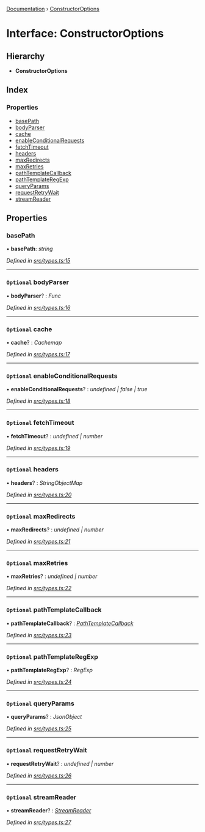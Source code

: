 [Documentation](../README.md) › [ConstructorOptions](constructoroptions.md)

# Interface: ConstructorOptions

## Hierarchy

* **ConstructorOptions**

## Index

### Properties

* [basePath](constructoroptions.md#basepath)
* [bodyParser](constructoroptions.md#optional-bodyparser)
* [cache](constructoroptions.md#optional-cache)
* [enableConditionalRequests](constructoroptions.md#optional-enableconditionalrequests)
* [fetchTimeout](constructoroptions.md#optional-fetchtimeout)
* [headers](constructoroptions.md#optional-headers)
* [maxRedirects](constructoroptions.md#optional-maxredirects)
* [maxRetries](constructoroptions.md#optional-maxretries)
* [pathTemplateCallback](constructoroptions.md#optional-pathtemplatecallback)
* [pathTemplateRegExp](constructoroptions.md#optional-pathtemplateregexp)
* [queryParams](constructoroptions.md#optional-queryparams)
* [requestRetryWait](constructoroptions.md#optional-requestretrywait)
* [streamReader](constructoroptions.md#optional-streamreader)

## Properties

###  basePath

• **basePath**: *string*

*Defined in [src/types.ts:15](https://github.com/dylanaubrey/getta/blob/f25ed4c/src/types.ts#L15)*

___

### `Optional` bodyParser

• **bodyParser**? : *Func*

*Defined in [src/types.ts:16](https://github.com/dylanaubrey/getta/blob/f25ed4c/src/types.ts#L16)*

___

### `Optional` cache

• **cache**? : *Cachemap*

*Defined in [src/types.ts:17](https://github.com/dylanaubrey/getta/blob/f25ed4c/src/types.ts#L17)*

___

### `Optional` enableConditionalRequests

• **enableConditionalRequests**? : *undefined | false | true*

*Defined in [src/types.ts:18](https://github.com/dylanaubrey/getta/blob/f25ed4c/src/types.ts#L18)*

___

### `Optional` fetchTimeout

• **fetchTimeout**? : *undefined | number*

*Defined in [src/types.ts:19](https://github.com/dylanaubrey/getta/blob/f25ed4c/src/types.ts#L19)*

___

### `Optional` headers

• **headers**? : *StringObjectMap*

*Defined in [src/types.ts:20](https://github.com/dylanaubrey/getta/blob/f25ed4c/src/types.ts#L20)*

___

### `Optional` maxRedirects

• **maxRedirects**? : *undefined | number*

*Defined in [src/types.ts:21](https://github.com/dylanaubrey/getta/blob/f25ed4c/src/types.ts#L21)*

___

### `Optional` maxRetries

• **maxRetries**? : *undefined | number*

*Defined in [src/types.ts:22](https://github.com/dylanaubrey/getta/blob/f25ed4c/src/types.ts#L22)*

___

### `Optional` pathTemplateCallback

• **pathTemplateCallback**? : *[PathTemplateCallback](../README.md#pathtemplatecallback)*

*Defined in [src/types.ts:23](https://github.com/dylanaubrey/getta/blob/f25ed4c/src/types.ts#L23)*

___

### `Optional` pathTemplateRegExp

• **pathTemplateRegExp**? : *RegExp*

*Defined in [src/types.ts:24](https://github.com/dylanaubrey/getta/blob/f25ed4c/src/types.ts#L24)*

___

### `Optional` queryParams

• **queryParams**? : *JsonObject*

*Defined in [src/types.ts:25](https://github.com/dylanaubrey/getta/blob/f25ed4c/src/types.ts#L25)*

___

### `Optional` requestRetryWait

• **requestRetryWait**? : *undefined | number*

*Defined in [src/types.ts:26](https://github.com/dylanaubrey/getta/blob/f25ed4c/src/types.ts#L26)*

___

### `Optional` streamReader

• **streamReader**? : *[StreamReader](../README.md#streamreader)*

*Defined in [src/types.ts:27](https://github.com/dylanaubrey/getta/blob/f25ed4c/src/types.ts#L27)*
